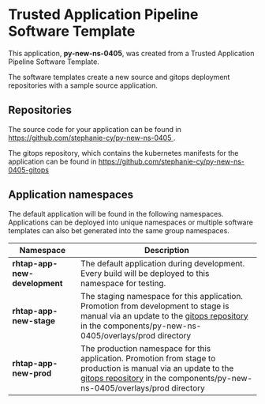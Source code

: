 # Trusted Application Pipeline Software Template

This application, **py-new-ns-0405**, was created from a Trusted Application Pipeline Software Template.

The software templates create a new source and gitops deployment repositories with a sample source application. 

## Repositories

The source code for your application can be found in [https://github.com/stephanie-cy/py-new-ns-0405 ](https://github.com/stephanie-cy/py-new-ns-0405 ).
 
The gitops repository, which contains the kubernetes manifests for the application can be found in 
[https://github.com/stephanie-cy/py-new-ns-0405-gitops ](https://github.com/stephanie-cy/py-new-ns-0405-gitops ) 

## Application namespaces 

The default application will be found in the following namespaces. Applications can be deployed into unique namespaces or multiple software templates can also bet generated into the same group namespaces.  

|  Namespace   |  Description   |  
| -------- | -------- |   
| **rhtap-app-new-development** | The default application during development. Every build will be deployed to this namespace for testing. | 
| **rhtap-app-new-stage** | The staging namespace for this application. Promotion from development to stage is manual via an update to the [gitops repository](https://github.com/stephanie-cy/py-new-ns-0405-gitops ) in the components/py-new-ns-0405/overlays/prod directory |  
| **rhtap-app-new-prod** | The production namespace for this application. Promotion from stage to production is manual via an update to the [gitops repository](https://github.com/stephanie-cy/py-new-ns-0405-gitops ) in the components/py-new-ns-0405/overlays/prod directory | 